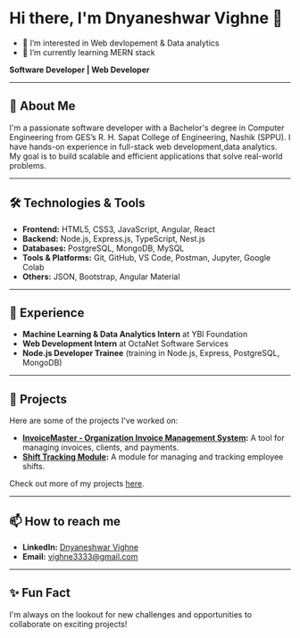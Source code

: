 
# Hi there, I'm Dnyaneshwar Vighne 👋
- 👀 I’m interested in Web devlopement & Data analytics
- 🌱 I’m currently learning MERN stack

**Software Developer | Web Developer**

---

## 🚀 About Me

I'm a passionate software developer with a Bachelor's degree in Computer Engineering from GES’s R. H. Sapat College of Engineering, Nashik (SPPU). I have hands-on experience in full-stack web development,data analytics. My goal is to build scalable and efficient applications that solve real-world problems.

---

## 🛠️ Technologies & Tools

- **Frontend:** HTML5, CSS3, JavaScript, Angular, React
- **Backend:** Node.js, Express.js, TypeScript, Nest.js
- **Databases:** PostgreSQL, MongoDB, MySQL
- **Tools & Platforms:** Git, GitHub, VS Code, Postman, Jupyter, Google Colab
- **Others:** JSON, Bootstrap, Angular Material

---

## 💼 Experience

- **Machine Learning & Data Analytics Intern** at YBI Foundation
- **Web Development Intern** at OctaNet Software Services
- **Node.js Developer Trainee** (training in Node.js, Express, PostgreSQL, MongoDB)

---

## 📝 Projects

Here are some of the projects I've worked on:
- **[InvoiceMaster - Organization Invoice Management System]((https://github.com/dnyaneshwar33/organization-invoice-management-system.git)):** A tool for managing invoices, clients, and payments.
- **[Shift Tracking Module]([https://github.com/dnyaneshwar33/Shift-Tracking-Module](https://github.com/dnyaneshwar33/shift-tracking-module.git)):** A module for managing and tracking employee shifts.

Check out more of my projects [here](https://github.com/dnyaneshwar33?tab=repositories).

---

## 📫 How to reach me

- **LinkedIn:** [Dnyaneshwar Vighne](https://www.linkedin.com/in/vighne-dnyaneshwar/)
- **Email:** vighne3333@gmail.com

---

## ✨ Fun Fact

I'm always on the lookout for new challenges and opportunities to collaborate on exciting projects!



<!---
dnyaneshwar33/dnyaneshwar33 is a ✨ special ✨ repository because its `README.md` (this file) appears on your GitHub profile.
You can click the Preview link to take a look at your changes.
--->
